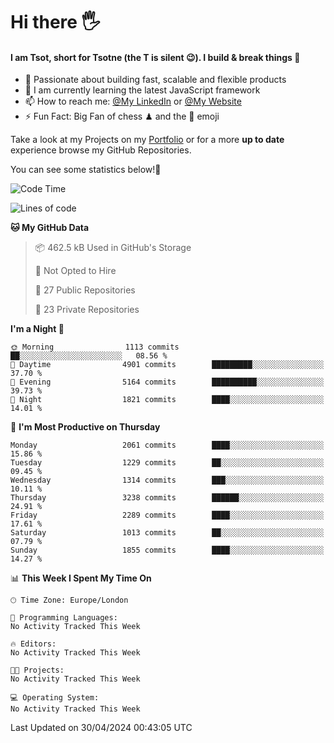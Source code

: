 # Hi there :raised_hand_with_fingers_splayed:
#### I am Tsot, short for Tsotne (the T is silent :wink:). I build & break things :space_invader:
- :telescope: Passionate about building fast, scalable and flexible products
- :seedling: I am currently learning the latest JavaScript framework 
- :mailbox: How to reach me: [@My LinkedIn](https://www.linkedin.com/in/tsotne-gvadzabia/) or [@My Website](https://tsotne.co.uk/contact)
- :zap: Fun Fact: Big Fan of chess ♟ and the 👾 emoji

Take a look at my Projects on my [Portfolio](https://tsotne.co.uk/) or for a more **up to date** experience browse my GitHub Repositories.

You can see some statistics below!:space_invader:
<!--START_SECTION:waka-->
![Code Time](http://img.shields.io/badge/Code%20Time-761%20hrs%202%20mins-blue)

![Lines of code](https://img.shields.io/badge/From%20Hello%20World%20I%27ve%20Written-5.6%20million%20lines%20of%20code-blue)

**🐱 My GitHub Data** 

> 📦 462.5 kB Used in GitHub's Storage 
 > 
> 🚫 Not Opted to Hire
 > 
> 📜 27 Public Repositories 
 > 
> 🔑 23 Private Repositories 
 > 
**I'm a Night 🦉** 

```text
🌞 Morning                1113 commits        ██░░░░░░░░░░░░░░░░░░░░░░░   08.56 % 
🌆 Daytime                4901 commits        █████████░░░░░░░░░░░░░░░░   37.70 % 
🌃 Evening                5164 commits        ██████████░░░░░░░░░░░░░░░   39.73 % 
🌙 Night                  1821 commits        ████░░░░░░░░░░░░░░░░░░░░░   14.01 % 
```
📅 **I'm Most Productive on Thursday** 

```text
Monday                   2061 commits        ████░░░░░░░░░░░░░░░░░░░░░   15.86 % 
Tuesday                  1229 commits        ██░░░░░░░░░░░░░░░░░░░░░░░   09.45 % 
Wednesday                1314 commits        ███░░░░░░░░░░░░░░░░░░░░░░   10.11 % 
Thursday                 3238 commits        ██████░░░░░░░░░░░░░░░░░░░   24.91 % 
Friday                   2289 commits        ████░░░░░░░░░░░░░░░░░░░░░   17.61 % 
Saturday                 1013 commits        ██░░░░░░░░░░░░░░░░░░░░░░░   07.79 % 
Sunday                   1855 commits        ████░░░░░░░░░░░░░░░░░░░░░   14.27 % 
```


📊 **This Week I Spent My Time On** 

```text
🕑︎ Time Zone: Europe/London

💬 Programming Languages: 
No Activity Tracked This Week

🔥 Editors: 
No Activity Tracked This Week

🐱‍💻 Projects: 
No Activity Tracked This Week

💻 Operating System: 
No Activity Tracked This Week
```


 Last Updated on 30/04/2024 00:43:05 UTC
<!--END_SECTION:waka-->
